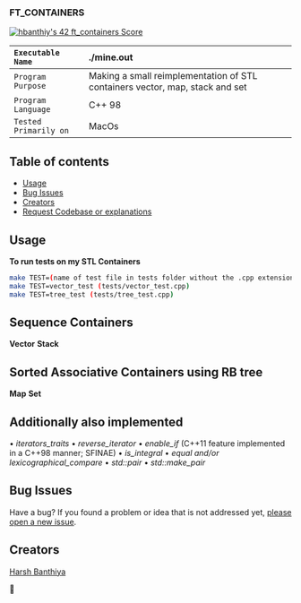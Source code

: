   <h3 align="left">FT_CONTAINERS</h3>

  <p align="left">
    <a href="https://github.com/harshbanthiya/FT_CONTAINERS">
    <a href="https://github.com/JaeSeoKim/badge42"><img src="https://badge42.vercel.app/api/v2/cl2xrmmu4000609mlo05k9qg8/project/2798787" alt="hbanthiy's 42 ft_containers Score" /></a>
    </a>
 </p>
  
   ``Executable Name`` | ./mine.out 
   :--------------- | :---------------
   ``Program Purpose`` | Making a small reimplementation of STL containers vector, map, stack and set
   ``Program Language`` | C++ 98
   ``Tested Primarily on`` | MacOs    



## Table of contents

- [Usage](#Usage)
- [Bug Issues](#bug-issues)
- [Creators](#creators)
- [Request Codebase or explanations](#request-codebase)


## Usage

**To run tests on my STL Containers**
```sh
make TEST=(name of test file in tests folder without the .cpp extension)
make TEST=vector_test (tests/vector_test.cpp)
make TEST=tree_test (tests/tree_test.cpp)
```


## Sequence Containers 

**Vector** 
**Stack** 

## Sorted Associative Containers using RB tree

**Map** 
**Set** 

## Additionally also implemented 

• *iterators_traits*
• *reverse_iterator*
• *enable_if* (C++11 feature implemented in a C++98 manner; SFINAE)
• *is_integral*
• *equal and/or lexicographical_compare*
• *std::pair*
• *std::make_pair*

## Bug Issues 

Have a bug? If you found a problem or idea that is not addressed yet, [please open a new issue](https://github.com/harshbanthiya/FT_CONTAINERS/issues/new).


## Creators

[Harsh Banthiya](https://github.com/harshbanthiya)


:metal:
